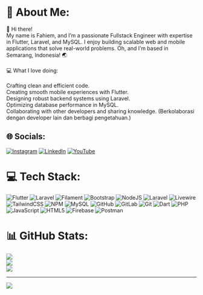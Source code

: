 # 💫 About Me:
👋 Hi there!<br>My name is Fahiem, and I’m a passionate Fullstack Engineer with expertise in Flutter, Laravel, and MySQL. I enjoy building scalable web and mobile applications that solve real-world problems. Oh, and I’m based in Semarang, Indonesia! 🌏<br><br>💻 What I love doing:<br><br>Crafting clean and efficient code.<br>Creating smooth mobile experiences with Flutter.<br>Designing robust backend systems using Laravel.<br>Optimizing database performance in MySQL.<br>Collaborating with other developers and sharing knowledge. (Berkolaborasi dengan developer lain dan berbagi pengetahuan.)


## 🌐 Socials:
[![Instagram](https://img.shields.io/badge/Instagram-%23E4405F.svg?logo=Instagram&logoColor=white)](https://instagram.com/https://www.instagram.com/fahiem152/) [![LinkedIn](https://img.shields.io/badge/LinkedIn-%230077B5.svg?logo=linkedin&logoColor=white)](https://linkedin.com/in/https://www.linkedin.com/in/ahmad-muhammad-fahiem/) [![YouTube](https://img.shields.io/badge/YouTube-%23FF0000.svg?logo=YouTube&logoColor=white)](https://youtube.com/@https://www.youtube.com/@amfahiem) 

# 💻 Tech Stack:
![Flutter](https://img.shields.io/badge/flutter-%230175C2.svg?style=for-the-badge&logo=flutter&logoColor=white)  ![Laravel](https://img.shields.io/badge/laravel-%23FF2D20.svg?style=for-the-badge&logo=laravel&logoColor=white) ![Filament](https://img.shields.io/badge/Filament-FFAA00?style=for-the-badge&logoColor=%23000000) ![Bootstrap](https://img.shields.io/badge/bootstrap-%238511FA.svg?style=for-the-badge&logo=bootstrap&logoColor=white) ![NodeJS](https://img.shields.io/badge/node.js-6DA55F?style=for-the-badge&logo=node.js&logoColor=white) ![Laravel](https://img.shields.io/badge/laravel-%23FF2D20.svg?style=for-the-badge&logo=laravel&logoColor=white) ![Livewire](https://img.shields.io/badge/livewire-%234e56a6.svg?style=for-the-badge&logo=livewire&logoColor=white) ![TailwindCSS](https://img.shields.io/badge/tailwindcss-%2338B2AC.svg?style=for-the-badge&logo=tailwind-css&logoColor=white) ![NPM](https://img.shields.io/badge/NPM-%23CB3837.svg?style=for-the-badge&logo=npm&logoColor=white) ![MySQL](https://img.shields.io/badge/mysql-4479A1.svg?style=for-the-badge&logo=mysql&logoColor=white) ![GitHub](https://img.shields.io/badge/github-%23121011.svg?style=for-the-badge&logo=github&logoColor=white) ![GitLab](https://img.shields.io/badge/gitlab-%23181717.svg?style=for-the-badge&logo=gitlab&logoColor=white) ![Git](https://img.shields.io/badge/git-%23F05033.svg?style=for-the-badge&logo=git&logoColor=white) ![Dart](https://img.shields.io/badge/dart-%230175C2.svg?style=for-the-badge&logo=dart&logoColor=white) ![PHP](https://img.shields.io/badge/php-%23777BB4.svg?style=for-the-badge&logo=php&logoColor=white) ![JavaScript](https://img.shields.io/badge/javascript-%23323330.svg?style=for-the-badge&logo=javascript&logoColor=%23F7DF1E) ![HTML5](https://img.shields.io/badge/html5-%23E34F26.svg?style=for-the-badge&logo=html5&logoColor=white) ![Firebase](https://img.shields.io/badge/firebase-a08021?style=for-the-badge&logo=firebase&logoColor=ffcd34) ![Postman](https://img.shields.io/badge/Postman-FF6C37?style=for-the-badge&logo=postman&logoColor=white)
# 📊 GitHub Stats:
![](https://github-readme-stats.vercel.app/api?username=fahiem152&theme=dark&hide_border=true&include_all_commits=true&count_private=true)<br/>
![](https://github-readme-streak-stats.herokuapp.com/?user=fahiem152&theme=dark&hide_border=true)<br/>
![](https://github-readme-stats.vercel.app/api/top-langs/?username=fahiem152&theme=dark&hide_border=true&include_all_commits=true&count_private=true&layout=compact)

---
[![](https://visitcount.itsvg.in/api?id=fahiem152&icon=0&color=0)](https://visitcount.itsvg.in)

<!-- Proudly created with GPRM ( https://gprm.itsvg.in ) -->
